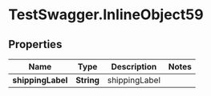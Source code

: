 # TestSwagger.InlineObject59

## Properties

Name | Type | Description | Notes
------------ | ------------- | ------------- | -------------
**shippingLabel** | **String** | shippingLabel | 


